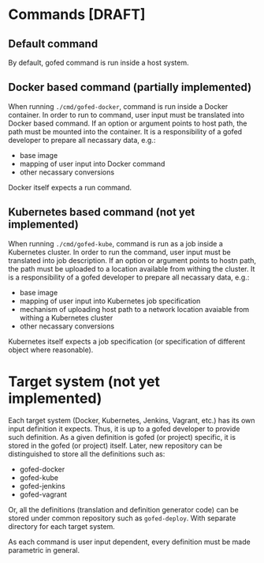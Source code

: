 # Commands [DRAFT]

## Default command

By default, gofed command is run inside a host system.

## Docker based command (partially implemented)

When running `./cmd/gofed-docker`, command is run inside a Docker container.
In order to run to command, user input must be translated into Docker based command.
If an option or argument points to host path, the path must be mounted into the container.
It is a responsibility of a gofed developer to prepare all necassary data, e.g.:

* base image
* mapping of user input into Docker command
* other necassary conversions

Docker itself expects a run command.

## Kubernetes based command (not yet implemented)

When running `./cmd/gofed-kube`, command is run as a job inside a Kubernetes cluster.
In order to run the command, user input must be translated into job description.
If an option or argument points to hostn path, the path must be uploaded to a location available from withing the cluster.
It is a responsibility of a gofed developer to prepare all necassary data, e.g.:

* base image
* mapping of user input into Kubernetes job specification
* mechanism of uploading host path to a network location avaiable from withing a Kubernetes cluster
* other necassary conversions

Kubernetes itself expects a job specification (or specification of different object where reasonable).

# Target system (not yet implemented)

Each target system (Docker, Kubernetes, Jenkins, Vagrant, etc.) has its own input definition it expects.
Thus, it is up to a gofed developer to provide such definition.
As a given definition is gofed (or project) specific, it is stored in the gofed (or project) itself.
Later, new repository can be distinguished to store all the definitions such as:

* gofed-docker
* gofed-kube
* gofed-jenkins
* gofed-vagrant

Or, all the definitions (translation and definition generator code) can be stored under common repository such as `gofed-deploy`.
With separate directory for each target system.

As each command is user input dependent, every definition must be made parametric in general.
